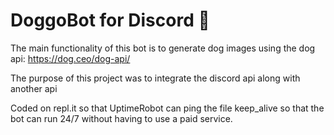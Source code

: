# DoggoBot for Discord 🤖
The main functionality of this bot is to generate dog images using the dog api: https://dog.ceo/dog-api/

The purpose of this project was to integrate the discord api along with another api

Coded on repl.it so that UptimeRobot can ping the file keep_alive so that the bot can run 24/7 without having to use a paid service.
